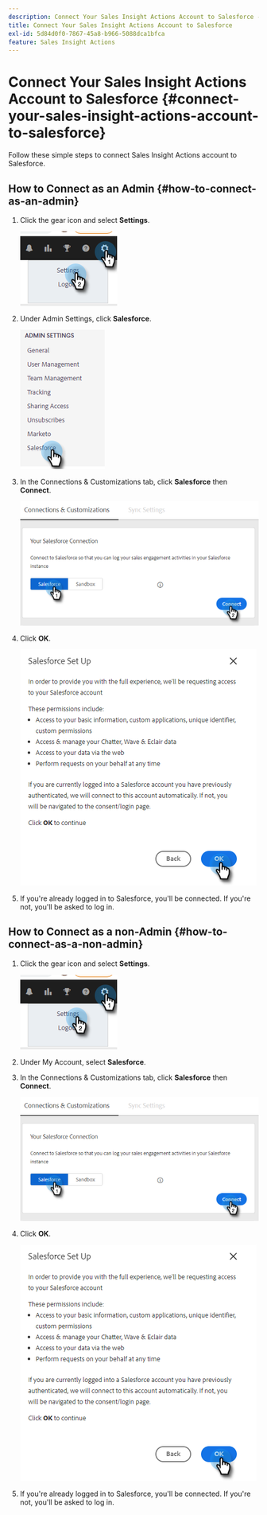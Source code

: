 ```yaml
---
description: Connect Your Sales Insight Actions Account to Salesforce - Marketo Docs - Product Documentation
title: Connect Your Sales Insight Actions Account to Salesforce
exl-id: 5d84d0f0-7867-45a8-b966-5088dca1bfca
feature: Sales Insight Actions
---
```

# Connect Your Sales Insight Actions Account to Salesforce {#connect-your-sales-insight-actions-account-to-salesforce}

Follow these simple steps to connect Sales Insight Actions account to Salesforce.

## How to Connect as an Admin {#how-to-connect-as-an-admin}

1. Click the gear icon and select **Settings**.

   ![](assets/connect-your-marketo-sales-account-to-salesforce-1.png)

1. Under Admin Settings, click **Salesforce**.

   ![](assets/connect-your-marketo-sales-account-to-salesforce-2.png)

1. In the Connections & Customizations tab, click **Salesforce** then **Connect**.

   ![](assets/connect-your-marketo-sales-account-to-salesforce-3.png)

1. Click **OK**.

   ![](assets/connect-your-marketo-sales-account-to-salesforce-4.png)

1. If you're already logged in to Salesforce, you'll be connected. If you're not, you'll be asked to log in.

## How to Connect as a non-Admin {#how-to-connect-as-a-non-admin}

1. Click the gear icon and select **Settings**.

   ![](assets/connect-your-marketo-sales-account-to-salesforce-5.png)

1. Under My Account, select **Salesforce**.

1. In the Connections & Customizations tab, click **Salesforce** then **Connect**.

   ![](assets/connect-your-marketo-sales-account-to-salesforce-7.png)

1. Click **OK**.

      ![](assets/connect-your-marketo-sales-account-to-salesforce-8.png)

1. If you're already logged in to Salesforce, you'll be connected. If you're not, you'll be asked to log in.
